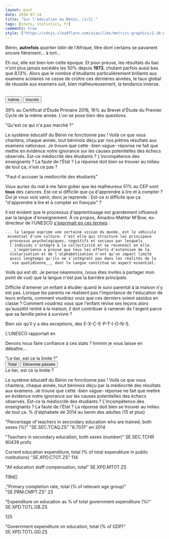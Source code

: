 ```yaml
---
layout: post
date: 2016-07-14
title: "Sur l'éducation au Bénin, (1/2)."
tags: [stats, statistics, fr]
comments: true
style: ["https://cdnjs.cloudflare.com/ajax/libs/metrics-graphics/2.10.0/metricsgraphics.min.css", "public/css/education.css"]
---
```



Bénin, __autrefois__ _quartier latin_ de l'Afrique, titre dont certains se pavanent encore fièrement... à tort...

Eh oui, elle est bien loin cette époque. Et pour preuve, les résultats du bac n'ont plus jamais excédés les 50% depuis __1973__, chutant parfois aussi bas que 8.13%. Alors que le nombre d'étudiants particulièrement brillants aux examens scolaires ne cesse de croître ces dernières années, le taux global de réussite aux examens suit, bien malheureusement, la tendance inverse.

<!--more-->

<br>
<div id="bacperyear"> </div>
<div class='button-grp split-by-controls'>
	<button type="button" class="button active" data-y_accessor="adm" data-title="Pourcentage d'admis">Admis</button>
    <button type="button" class="button" data-y_accessor="cand" data-title="Nombre d'inscrits">Inscrits</button>
</div>

39% au Certificat d'Étude Primaire 2016, 16% au Brevet d'Étude du Premier Cycle de la même année. L'on se pose bien des questions.

<div class="midtitle">"Qu'est ce qui n'a pas marché ?"</div>

Le système éducatif du Bénin ne fonctionne pas ! Voilà ce que vous chantera, chaque année, tout béninois déçu par nos piètres résultats aux examens nationaux. Je trouve que cette \-bien vague\- réponse ne fait que mettre en évidence notre ignorance sur les causes potentielles des échecs observés. Est-ce médiocrité des étudiants ? L'incompétence des enseignants ? La faute de l'État ? La réponse doit bien se trouver au milieu de tout ça, n'est ce pas ?



<div class="midtitle">"Faut-il accuser la médiocrité des étudiants"</div>

Vous auriez du mal à me faire gober que les malheureux 51% au CEP sont __tous__ des cancres. Est-ce si difficile que ça d'apprendre à lire et à compter ?  Oui je vous vois venir, donc je reprends : Est-ce si difficile que ça "d'apprendre à lire et à compter en français" ?

Il est évident que le processus d'apprentissage est grandement influencé par la langue d'enseignement. À ce propos, Amadou-Mahtar M'Bow, ex-directeur de l'UNESCO [s'exprimait en ces termes](http://unesdoc.unesco.org/images/0008/000829/082991fo.pdf) :


    ... la langue exprime une certaine vision du monde, est le véhicule
     essentiel d'une culture. C'est elle qui structure les principaux
      processus psychologiques, cognitifs et sociaux par lesquels 
      l'individu s'intégre à la collectivité et se reconnait en elle.
      __L'expérience a prouvé que tous les efforts d'extension de la 
      scolarisation et de l'alphabétisation n'ont qu'un impact limité 
      aussi longtemps qu'ils ne s'intègrent pas dans les réalités de la
       vie quotidienne__, dont la langue constitue un aspect essentiel. 


Voilà qui est dit. Je pense néanmoins, (vous êtes invités à partager mon point de vue) que la langue n'est pas la barrière principale. 

Difficile d'amener un enfant à étudier quand le suivi parental à la maison n'y est pas. Lorsque les parents ne réalisent pas l'importance de l'éducation de leurs enfants, comment voudriez vous que ces derniers soient assidus en classe ? Comment voudriez vous que l'enfant révise ses leçons alors qu'aussitôt rentré à la maison, il doit contribuer à ramener de l'argent parce que sa famille peine à survivre ?

Bien sûr qu'il y a des exceptions, des E-X-C-E-P-T-I-O-N-S. 


L'UNESCO rapportait en 

Devons nous faire confiance à ces stats ? hmmm je vous laisse en débattre...


<div class="midtitle">"Le tier, est ce la limite ?"</div>


<div id="time_period"> </div>
<div class="button-grp">
    <button type="button"  class="button active" data-time_period="">Total</button>
    <button type="button" class="button" data-time_period="10">Décennie passée</button>
</div>

<div class="midtitle"> Le tier, est ce la limite ? </div>

Le système éducatif du Bénin ne fonctionne pas ! Voilà ce que vous chantera, chaque année, tout béninois déçu par la médiocrité des résultats aux examens. Je trouve que cette \-bien vague\- réponse ne fait que mettre en évidence notre ignorance sur les causes potentielles des échecs observés. Est-ce la médiocrité des étudiants ? L'incompétence des enseignants ? La faute de l'État ? La réponse doit bien se trouver au milieu de tout ça. 
% d'alphabete de 2014 au benin des adultes (15 et plus)


"Percentage of teachers in secondary education who are trained, both sexes (%)" "SE.SEC.TCAQ.ZS" "8.7031" en 2014 

"Teachers in secondary education, both sexes (number)"
SE.SEC.TCHR
90439 profs 


<script type="text/javascript" src="https://cdnjs.cloudflare.com/ajax/libs/d3/4.2.2/d3.min.js"></script>
<script type="text/javascript" src="https://cdnjs.cloudflare.com/ajax/libs/metrics-graphics/2.10.0/metricsgraphics.js"></script>


<script>

var globals = {};

var split_by_params = {
    title: "Admission au bac",
    description: "% d'admis au bac depuis 1969",
	full_width: true,
    height: 300,
    bottom: 65,
    left: 110,
    right: 40,
    xax_count: 4,
    missing_is_hidden: true,
    missing_text : 'Inscription|Admission au bac depuis 1969',
    target: '#bacperyear',
    x_accessor: 'years',
    show_tooltips: true,
    show_year_markers: true,
    y_accessor: 'adm',
    x_label: 'années',
    y_label: '% admis',
    mouseover: function(d, i) {
            // custom format the rollover text, show days
            d3.select('#bacperyear svg .mg-active-datapoint')
                .text(d.years!=1989 ? 'y: '+ d.years + ' | ' + d.cand +  ' ( ' + d.adm + '% )': '- Année blanche -');
        }


};

var modify_time_period_params = {
    title: "Nombre d'inscrits",
    description: "Nombre d'inscrits par année au baccalauréat béninois",
    full_width: true,
    height: 400,
    right: 40,
    show_secondary_x_label: false,
    xax_count: 4,
    target: '#time_period',
    x_accessor: 'years',
    y_accessor: 'cand'
}

d3.json('http://127.0.0.1:4000/total.json', function(data) {
    
    globals.data = data; // MG.convert.date(data, 'years');

    split_by_params.data = data;

    MG.data_graphic(split_by_params);

    modify_time_period_params.data = data;
    MG.data_graphic(modify_time_period_params);

})

$('.split-by-controls button').click(function() {
    var new_y_accessor = $(this).data('y_accessor');
    if (new_y_accessor == 'adm'){
        split_by_params.y_label  = '% admis';
    }else{
        split_by_params.y_label = 'inscrits';
    }
    split_by_params.y_accessor = new_y_accessor;

    // change button state
    $(this).addClass('active').siblings().removeClass('active');

    // update data
    delete split_by_params.xax_format;
    split_by_params.title = $(this).data('title') + " au bac depuis 1969";
    MG.data_graphic(split_by_params);
});

$('.modify-time-period-controls button').click(function() {
    var past_n_years = $(this).data('time_period');
    var data = modify_time_period(globals.data, past_n_years);

    // change button state
    $(this).addClass('active').siblings().removeClass('active');

    delete modify_time_period_params.xax_format;
    modify_time_period_params.data = data;
    MG.data_graphic(modify_time_period_params);
});

function modify_time_period(data, past_n_years) {
    if (past_n_years !== '') {

        return MG.clone(data).slice(past_n_years * -1);
    }

    return data;
}

function set_marker(graph){
        d3.selectAll('#bacperyear .mg-marker-text')
            .attr('y', 170)
            .style('fill', 'red');
        d3.selectAll('#bacperyear .mg-markers line')
            .attr('y1', 180)
            .attr('y2', 250);

    }
</script>


Current education expenditure, total (% of total expenditure in public institutions) "SE.XPD.CTOT.ZS"
114

"All education staff compensation, total" SE.XPD.MTOT.ZS

118d[]

,"Primary completion rate, total (% of relevant age group)" "SE.PRM.CMPT.ZS"
23

"Expenditure on education as % of total government expenditure (%)" SE.XPD.TOTL.GB.ZS

125

"Government expenditure on education, total (% of GDP)" SE.XPD.TOTL.GD.ZS

